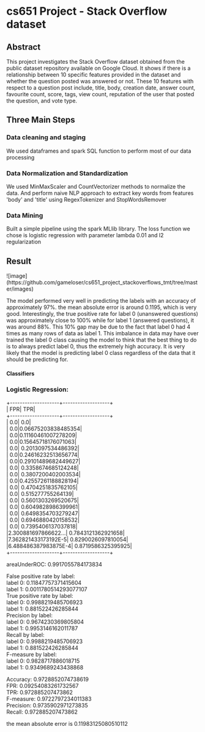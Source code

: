 # cs651 Project - Stack Overflow dataset
<h2>Abstract</h2>
<p>This project investigates the Stack Overflow dataset obtained from the public dataset repository available on Google Cloud. It shows if there is a relationship between 10 specific features provided in the dataset and whether the question posted was answered or not. These 10 features with respect to a question post include, title, body, creation date, answer count, favourite count, score, tags, view count, reputation of the user that posted the question, and vote type.
</p>

<h2>Three Main Steps</h2>
<p>
<h3>Data cleaning and staging</h3>
<p>We used dataframes and spark SQL function to perform most of our data processing</p>
<h3>Data Normalization and Standardization</h3>
<p>We used MinMaxScaler and CountVectorizer methods to normalize the data. And perform naive NLP approach to extract key words from features 'body' and 'title' using RegexTokenizer and StopWordsRemover</p>
<h3>Data Mining</h3>
<p>Built a simple pipeline using the spark MLlib library. The loss function we chose is logistic regression with parameter lambda 0.01 and l2 regularization</p>
</p>
<h2>Result</h2>
![image](https://github.com/gameloser/cs651_project_stackoverflows_tmt/tree/master/images)

<p>The model performed very well in predicting the labels with an accuracy of approximately 97%. the mean absolute error is around 0.1195, which is very good. Interestingly, the true positive rate for label 0 (unanswered questions) was approximately close to 100% while for label 1 (answered questions), it was around 88%. This 10% gap may be due to the fact that label 0 had 4 times as many rows of data as label 1. This imbalance in data may have over trained the label 0 class causing the model to think that the best thing to do is to always predict label 0, thus the extremely high accuracy. It is very likely that the model is predicting label 0 class regardless of the data that it should be predicting for.</p>


<h4>Classifiers</h4>
<h3>Logistic Regression:</h3>

+--------------------+-------------------+  
|                 FPR|                TPR|  
+--------------------+-------------------+  
|                 0.0|                0.0|  
|                 0.0|0.06675203838485354|  
|                 0.0|0.11160461007278209|  
|                 0.0|0.15645718176071063|  
|                 0.0| 0.2013097534486392|  
|                 0.0|0.24616232513656774|  
|                 0.0|0.29101489682449627|  
|                 0.0| 0.3358674685124248|  
|                 0.0| 0.3807200402003534|  
|                 0.0|0.42557261188828194|  
|                 0.0| 0.4704251835762105|  
|                 0.0|  0.515277755264139|  
|                 0.0| 0.5601303269520675|  
|                 0.0| 0.6049828986399961|  
|                 0.0| 0.6498354703279247|  
|                 0.0| 0.6946880420158532|  
|                 0.0| 0.7395406137037818|  
|2.300881697866622...| 0.7843121362921658|  
|7.362821433173192E-5| 0.8290026097810054|  
|6.488486387983875E-4| 0.8719586325395925|  
+--------------------+-------------------+  


areaUnderROC: 0.9917055784173834  


False positive rate by label:  
label 0: 0.11847757371415604  
label 1: 0.0011780514293077107  
True positive rate by label:  
label 0: 0.9988219485706923  
label 1: 0.881522426285844  
Precision by label:  
label 0: 0.9674230369805804  
label 1: 0.9953146162011787  
Recall by label:  
label 0: 0.9988219485706923  
label 1: 0.881522426285844  
F-measure by label:  
label 0: 0.9828717886018715  
label 1: 0.9349689243438868  

Accuracy: 0.9728852074738619  
FPR: 0.09254083261732567  
TPR: 0.972885207473862  
F-measure: 0.9722797234011383  
Precision: 0.9735902971273835  
Recall: 0.972885207473862  

the mean absolute error is  0.11983125080510112  






